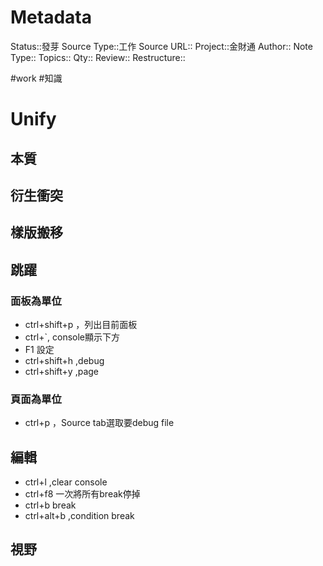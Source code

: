 # Metadata
Status::發芽
Source Type::工作
Source URL::
Project::金財通
Author::
Note Type::
Topics::
Qty::
Review::
Restructure::

#work #知識 
# Unify

## 本質

## 衍生衝突


## 樣版搬移

## 跳躍
### 面板為單位
- ctrl+shift+p ，列出目前面板
- ctrl+`, console顯示下方
- F1 設定
- ctrl+shift+h ,debug
- ctrl+shift+y ,page
### 頁面為單位
- ctrl+p ，Source tab選取要debug file


## 編輯
- ctrl+l ,clear console
- ctrl+f8 一次將所有break停掉
- ctrl+b break
- ctrl+alt+b ,condition break
## 視野